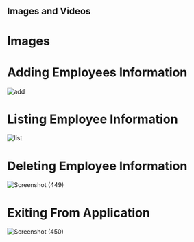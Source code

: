## Images and Videos
# Images
# Adding Employees Information
![add](https://user-images.githubusercontent.com/98841253/153535224-124282bb-6225-430c-bf17-61327b0e169d.jpg)

# Listing Employee Information
![list](https://user-images.githubusercontent.com/98841253/153535323-62246dd0-2039-431e-9049-7e28a112a020.jpg)


# Deleting Employee Information
![Screenshot (449)](https://user-images.githubusercontent.com/98841253/153532673-fcb590cb-29e9-4d06-8326-2e1e9ad60971.png)
# Exiting From Application
![Screenshot (450)](https://user-images.githubusercontent.com/98841253/153532800-622cceca-2745-458c-a6bf-59138d12edc4.png)

